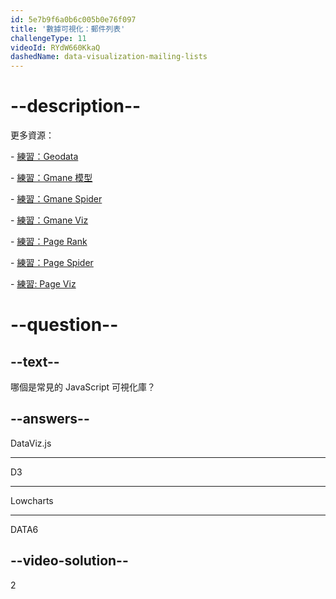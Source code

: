 ```yaml
---
id: 5e7b9f6a0b6c005b0e76f097
title: '數據可視化：郵件列表'
challengeType: 11
videoId: RYdW660KkaQ
dashedName: data-visualization-mailing-lists
---
```


# --description--

更多資源：

\- [練習：Geodata](https://www.youtube.com/watch?v=KfhslNzopxo)

\- [練習：Gmane 模型](https://www.youtube.com/watch?v=wSpl1-7afAk)

\- [練習：Gmane Spider](https://www.youtube.com/watch?v=H3w4lOFBUOI)

\- [練習：Gmane Viz](https://www.youtube.com/watch?v=LRqVPMEXByw)

\- [練習：Page Rank](https://www.youtube.com/watch?v=yFRAZBkBDBs)

\- [練習：Page Spider](https://www.youtube.com/watch?v=sXedPQ_AnWA)

\- [練習: Page Viz](https://www.youtube.com/watch?v=Fm0hpkxsZoo)

# --question--

## --text--

哪個是常見的 JavaScript 可視化庫？

## --answers--

DataViz.js

---

D3

---

Lowcharts

---

DATA6

## --video-solution--

2

